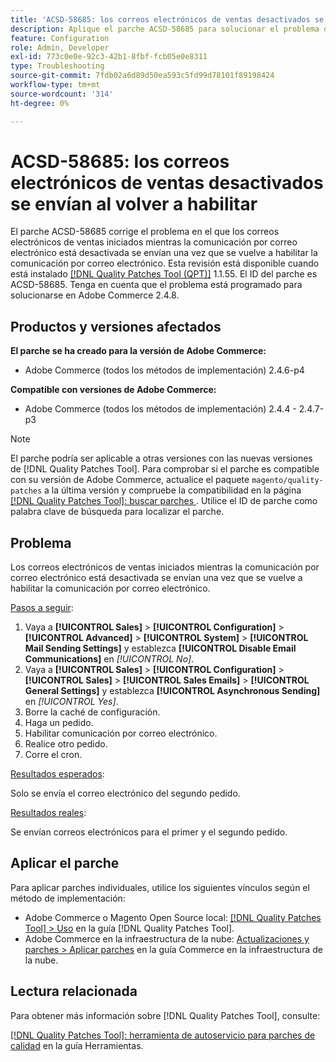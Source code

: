 ```yaml
---
title: 'ACSD-58685: los correos electrónicos de ventas desactivados se envían al volver a habilitar'
description: Aplique el parche ACSD-58685 para solucionar el problema de Adobe Commerce donde los correos electrónicos de ventas iniciados mientras la comunicación por correo electrónico está desactivada se envían una vez que se vuelve a habilitar la comunicación por correo electrónico.
feature: Configuration
role: Admin, Developer
exl-id: 773c0e0e-92c3-42b1-8fbf-fcb05e0e8311
type: Troubleshooting
source-git-commit: 7fdb02a6d89d50ea593c5fd99d78101f89198424
workflow-type: tm+mt
source-wordcount: '314'
ht-degree: 0%

---
```


# ACSD-58685: los correos electrónicos de ventas desactivados se envían al volver a habilitar

El parche ACSD-58685 corrige el problema en el que los correos electrónicos de ventas iniciados mientras la comunicación por correo electrónico está desactivada se envían una vez que se vuelve a habilitar la comunicación por correo electrónico. Esta revisión está disponible cuando está instalado [[!DNL Quality Patches Tool (QPT)]](/help/tools/quality-patches-tool/quality-patches-tool-to-self-serve-quality-patches.md) 1.1.55. El ID del parche es ACSD-58685. Tenga en cuenta que el problema está programado para solucionarse en Adobe Commerce 2.4.8.

## Productos y versiones afectados

**El parche se ha creado para la versión de Adobe Commerce:**

* Adobe Commerce (todos los métodos de implementación) 2.4.6-p4

**Compatible con versiones de Adobe Commerce:**

* Adobe Commerce (todos los métodos de implementación) 2.4.4 - 2.4.7-p3

>[!NOTE]
>
>El parche podría ser aplicable a otras versiones con las nuevas versiones de [!DNL Quality Patches Tool]. Para comprobar si el parche es compatible con su versión de Adobe Commerce, actualice el paquete `magento/quality-patches` a la última versión y compruebe la compatibilidad en la página [[!DNL Quality Patches Tool]: buscar parches &#x200B;](https://experienceleague.adobe.com/tools/commerce-quality-patches/index.html?lang=es). Utilice el ID de parche como palabra clave de búsqueda para localizar el parche.

## Problema

Los correos electrónicos de ventas iniciados mientras la comunicación por correo electrónico está desactivada se envían una vez que se vuelve a habilitar la comunicación por correo electrónico.

<u>Pasos a seguir</u>:

1. Vaya a **[!UICONTROL Sales]** > **[!UICONTROL Configuration]** > **[!UICONTROL Advanced]** > **[!UICONTROL System]** > **[!UICONTROL Mail Sending Settings]** y establezca **[!UICONTROL Disable Email Communications]** en *[!UICONTROL No]*.
1. Vaya a **[!UICONTROL Sales]** > **[!UICONTROL Configuration]** > **[!UICONTROL Sales]** > **[!UICONTROL Sales Emails]** > **[!UICONTROL General Settings]** y establezca **[!UICONTROL Asynchronous Sending]** en *[!UICONTROL Yes]*.
1. Borre la caché de configuración.
1. Haga un pedido.
1. Habilitar comunicación por correo electrónico.
1. Realice otro pedido.
1. Corre el cron.

<u>Resultados esperados</u>:

Solo se envía el correo electrónico del segundo pedido.

<u>Resultados reales</u>:

Se envían correos electrónicos para el primer y el segundo pedido.

## Aplicar el parche

Para aplicar parches individuales, utilice los siguientes vínculos según el método de implementación:

* Adobe Commerce o Magento Open Source local: [[!DNL Quality Patches Tool] > Uso](/help/tools/quality-patches-tool/usage.md) en la guía [!DNL Quality Patches Tool].
* Adobe Commerce en la infraestructura de la nube: [Actualizaciones y parches > Aplicar parches](https://experienceleague.adobe.com/docs/commerce-cloud-service/user-guide/develop/upgrade/apply-patches.html?lang=es) en la guía Commerce en la infraestructura de la nube.

## Lectura relacionada

Para obtener más información sobre [!DNL Quality Patches Tool], consulte:

[[!DNL Quality Patches Tool]: herramienta de autoservicio para parches de calidad](/help/tools/quality-patches-tool/quality-patches-tool-to-self-serve-quality-patches.md) en la guía Herramientas.
